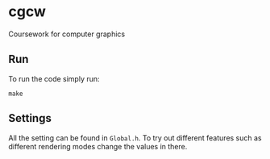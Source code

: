 # cgcw
Coursework for computer graphics

## Run

To run the code simply run: 

`make`

## Settings 

All the setting can be found in `Global.h`. To try out different features such
as different rendering modes change the values in there.
